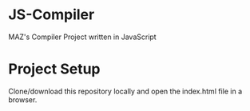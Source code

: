 # JS-Compiler
MAZ's Compiler Project written in JavaScript

# Project Setup
Clone/download this repository locally and open the index.html file in a browser.
